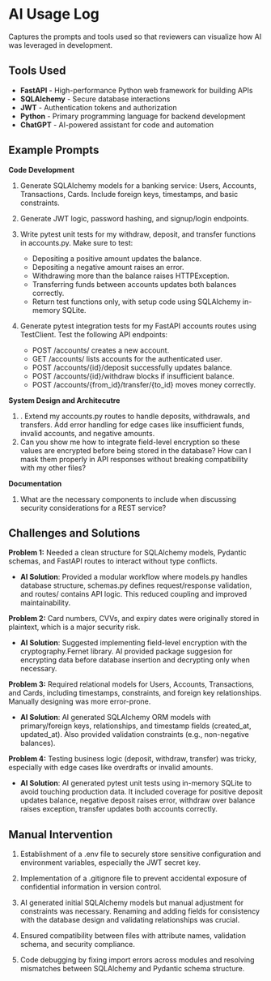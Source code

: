 # AI Usage Log
Captures the prompts and tools used so that reviewers can visualize how AI was leveraged in development.

## Tools Used
- **FastAPI** - High-performance Python web framework for building APIs
- **SQLAlchemy** - Secure database interactions
- **JWT** - Authentication tokens and authorization
- **Python** - Primary programming language for backend development
- **ChatGPT** - AI-powered assistant for code and automation

## Example Prompts

**Code Development**
1. Generate SQLAlchemy models for a banking service: Users, Accounts, Transactions, Cards. Include foreign keys, timestamps, and basic constraints.

2. Generate JWT logic, password hashing, and signup/login endpoints.

3. Write pytest unit tests for my withdraw, deposit, and transfer functions in accounts.py. Make sure to test:
    - Depositing a positive amount updates the balance.
    - Depositing a negative amount raises an error.
    - Withdrawing more than the balance raises HTTPException.
    - Transferring funds between accounts updates both balances correctly.
    - Return test functions only, with setup code using SQLAlchemy in-memory SQLite.
    
4. Generate pytest integration tests for my FastAPI accounts routes using TestClient. Test the following API endpoints:
    - POST /accounts/ creates a new account.
    - GET /accounts/ lists accounts for the authenticated user.
    - POST /accounts/{id}/deposit successfully updates balance.
    - POST /accounts/{id}/withdraw blocks if insufficient balance.
    - POST /accounts/{from_id}/transfer/{to_id} moves money correctly.

**System Design and Architecutre**
1. . Extend my accounts.py routes to handle deposits, withdrawals, and transfers. Add error handling for edge cases like insufficient funds, invalid accounts, and negative amounts.
2. Can you show me how to integrate field-level encryption so these values are encrypted before being stored in the database? How can I mask them properly in API responses without breaking compatibility with my other files?

**Documentation**
1. What are the necessary components to include when discussing security considerations for a REST service?


## Challenges and Solutions

**Problem 1:**
Needed a clean structure for SQLAlchemy models, Pydantic schemas, and FastAPI routes to interact without type conflicts.

- **AI Solution**: Provided a modular workflow where models.py handles database structure, schemas.py defines request/response validation, and routes/ contains API logic. This reduced coupling and improved maintainability.

**Problem 2:**
Card numbers, CVVs, and expiry dates were originally stored in plaintext, which is a major security risk.

- **AI Solution**: Suggested implementing field-level encryption with the cryptography.Fernet library. AI provided package suggesion for encrypting data before database insertion and decrypting only when necessary.

**Problem 3:**
Required relational models for Users, Accounts, Transactions, and Cards, including timestamps, constraints, and foreign key relationships. Manually designing was more error-prone.

- **AI Solution**: AI generated SQLAlchemy ORM models with primary/foreign keys, relationships, and timestamp fields (created_at, updated_at). Also provided validation constraints (e.g., non-negative balances).

**Problem 4:**
Testing business logic (deposit, withdraw, transfer) was tricky, especially with edge cases like overdrafts or invalid amounts.

- **AI Solution**: AI generated pytest unit tests using in-memory SQLite to avoid touching production data. It included coverage for positive deposit updates balance, negative deposit raises error, withdraw over balance raises exception, transfer updates both accounts correctly.

## Manual Intervention
1. Establishment of a .env file to securely store sensitive configuration and environment variables, especially the JWT secret key.

2. Implementation of a .gitignore file to prevent accidental exposure of confidential information in version control.

3. AI generated initial SQLAlchemy models but manual adjustment for constraints was necessary. Renaming and adding fields for consistency with the database design and validating relationships was crucial.

4. Ensured compatibility between files with attribute names, validation schema, and security compliance.

5. Code debugging by fixing import errors across modules and resolving mismatches between SQLAlchemy and Pydantic schema structure.

